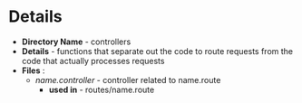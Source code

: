 # Details

- **Directory Name** - controllers
- **Details** - functions that separate out the code to route requests from the code that actually processes requests
- **Files** :
  - _name.controller_ - controller related to name.route
    - **used in** - routes/name.route
